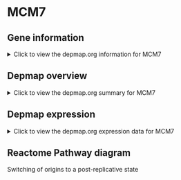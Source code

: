 <h1>MCM7</h1>

<h2>Gene information</h2>
<details>
  <summary>Click to view the depmap.org information for MCM7</summary>
  <iframe src="https://depmap.org/portal/gene/MCM7?tab=about" style="border:none;width:100%;height:800px"></iframe>
</details>

<h2>Depmap overview</h2>
<details>
  <summary>Click to view the depmap.org summary for MCM7</summary>
  <iframe src="https://depmap.org/portal/gene/MCM7?tab=overview" style="border:none;width:100%;height:800px"></iframe>
</details>

<h2>Depmap expression</h2>
<details>
  <summary>Click to view the depmap.org expression data for MCM7</summary>
  <iframe src="https://depmap.org/portal/gene/MCM7?tab=characterization" style="border:none;width:100%;height:800px"></iframe>
</details>



<h2>Reactome Pathway diagram</h2>
Switching of origins to a post-replicative state
<div id="diagramHolder"></div>

<script>
    //Creating the Reactome Diagram widget
    //Take into account a proxy needs to be set up in your server side pointing to www.reactome.org
    function onReactomeDiagramReady(){  //This function is automatically called when the widget code is ready to be used
        var diagram = Reactome.Diagram.create({
            "placeHolder" : "diagramHolder",
            "width" : 900,
            "height" : 500
        });

        //Initialising it to the "Hemostasis" pathway
        diagram.loadDiagram("R-HSA-69052");

        //Adding different listeners

        diagram.onDiagramLoaded(function (loaded) {
            console.info("Loaded ", loaded);
            diagram.flagItems("BAD");
	    diagram.flagItems("Q92934");
            if (loaded == "R-HSA-69052") diagram.selectItem("R-HSA-69052");
        });

     }
</script>



